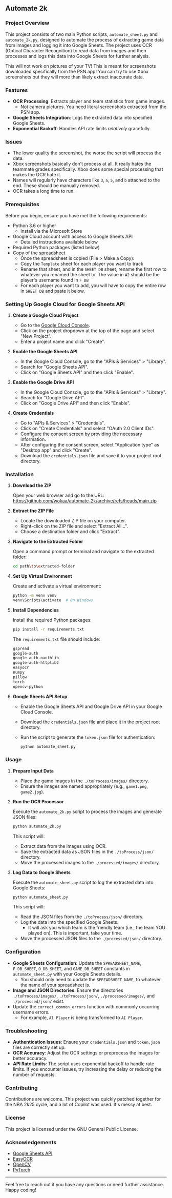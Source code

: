 ## Automate 2k

### Project Overview

This project consists of two main Python scripts, `automate_sheet.py` and `automate_2k.py`, designed to automate the process of extracting game data from images and logging it into Google Sheets. The project uses OCR (Optical Character Recognition) to read data from images and then processes and logs this data into Google Sheets for further analysis.

This will not work on pictures of your TV! This is meant for screenshots downloaded specifically from the PSN app! You can try to use Xbox screenshots but they will more than likely extract inaccurate data.

### Features

- **OCR Processing**: Extracts player and team statistics from game images.
  - Not camera pictures. You need literal screenshots extracted from the PSN app.
- **Google Sheets Integration**: Logs the extracted data into specified Google Sheets.
- **Exponential Backoff**: Handles API rate limits *relatively* gracefully.

### Issues

- The lower quality the screenshot, the worse the script will process the data. 
- Xbox screenshots basically don't process at all. It really hates the teammate grades specifically. Xbox does some special processing that makes the OCR hate it.
- Names will regularly have characters like `3`, `a`, `5`, and `b` attached to the end. These should be manually removed.
- OCR takes a long time to run.

### Prerequisites

Before you begin, ensure you have met the following requirements:

- Python 3.6 or higher
  - Install via the Microsoft Store
- Google Cloud account with access to Google Sheets API
  - Detailed instructions available below
- Required Python packages (listed below)
- Copy of the [spreadsheet](https://docs.google.com/spreadsheets/d/1BdKratD66zybUj2ncnw_ySrfJcnXbnq1eHe51ljUK7k/edit?gid=0#gid=0)
  - Once the spreadsheet is copied (File > Make a Copy):
  - Copy the `Template` sheet for each player you want to track
  - Rename that sheet, and in the `SHEET DB` sheet, rename the first row to whatever you renamed the sheet to. The value in `A2` should be the player's username found in `F DB`
  - For each player you want to add, you will have to copy the entire row in `SHEET DB` and paste it below.

### Setting Up Google Cloud for Google Sheets API

1. **Create a Google Cloud Project**

   - Go to the [Google Cloud Console](https://console.cloud.google.com/).
   - Click on the project dropdown at the top of the page and select "New Project".
   - Enter a project name and click "Create".

2. **Enable the Google Sheets API**

   - In the Google Cloud Console, go to the "APIs & Services" > "Library".
   - Search for "Google Sheets API".
   - Click on "Google Sheets API" and then click "Enable".

3. **Enable the Google Drive API**

   - In the Google Cloud Console, go to the "APIs & Services" > "Library".
   - Search for "Google Drive API".
   - Click on "Google Drive API" and then click "Enable".

4. **Create Credentials**

   - Go to "APIs & Services" > "Credentials".
   - Click on "Create Credentials" and select "OAuth 2.0 Client IDs".
   - Configure the consent screen by providing the necessary information.
   - After configuring the consent screen, select "Application type" as "Desktop app" and click "Create".
   - Download the `credentials.json` file and save it to your project root directory.

### Installation

1. **Download the ZIP**

   Open your web browser and go to the URL: https://github.com/wokaa/automate-2k/archive/refs/heads/main.zip

2. **Extract the ZIP File**

   - Locate the downloaded ZIP file on your computer.
   - Right-click on the ZIP file and select "Extract All...".
   - Choose a destination folder and click "Extract".

3. **Navigate to the Extracted Folder**

   Open a command prompt or terminal and navigate to the extracted folder:
   ```sh
   cd path\to\extracted-folder
   ```

4. **Set Up Virtual Environment**

   Create and activate a virtual environment:

   ```sh
   python -m venv venv
   venv\Scripts\activate  # On Windows
   ```

5. **Install Dependencies**

   Install the required Python packages:

   ```sh
   pip install -r requirements.txt
   ```

   The `requirements.txt` file should include:

   ```txt
   gspread
   google-auth
   google-auth-oauthlib
   google-auth-httplib2
   easyocr
   numpy
   pillow
   torch
   opencv-python
   ```

6. **Google Sheets API Setup**

   - Enable the Google Sheets API and Google Drive API in your Google Cloud Console.
   - Download the `credentials.json` file and place it in the project root directory.
   - Run the script to generate the `token.json` file for authentication:

     ```sh
     python automate_sheet.py
     ```

### Usage

1. **Prepare Input Data**

   - Place the game images in the `./toProcess/images/` directory.
   - Ensure the images are named appropriately (e.g., `game1.png`, `game2.jpg`).

2. **Run the OCR Processor**

   Execute the `automate_2k.py` script to process the images and generate JSON files:

   ```sh
   python automate_2k.py
   ```

   This script will:
   - Extract data from the images using OCR.
   - Save the extracted data as JSON files in the `./toProcess/json/` directory.
   - Move the processed images to the `./processed/images/` directory.

3. **Log Data to Google Sheets**

   Execute the `automate_sheet.py` script to log the extracted data into Google Sheets:

   ```sh
   python automate_sheet.py
   ```

   This script will:
   - Read the JSON files from the `./toProcess/json/` directory.
   - Log the data into the specified Google Sheets.
     - It will ask you which team is the friendly team (i.e., the team YOU played on). This is important, take your time.
   - Move the processed JSON files to the `./processed/json/` directory.

### Configuration

- **Google Sheets Configuration**: Update the `SPREADSHEET_NAME`, `F_DB_SHEET`, `O_DB_SHEET`, and `GAME_DB_SHEET` constants in `automate_sheet.py` with your Google Sheets details.
  - You should only need to update the `SPREADSHEET_NAME`, to whatever the name of your spreadsheet is.
- **Image and JSON Directories**: Ensure the directories `./toProcess/images/`, `./toProcess/json/`, `./processed/images/`, and `./processed/json/` exist.
- Update the `correct_common_errors` function with commonly occurring username errors.
  - For example, `Al Player` is being transformed to `AI Player`.

### Troubleshooting

- **Authentication Issues**: Ensure your `credentials.json` and `token.json` files are correctly set up.
- **OCR Accuracy**: Adjust the OCR settings or preprocess the images for better accuracy.
- **API Rate Limits**: The script uses exponential backoff to handle rate limits. If you encounter issues, try increasing the delay or reducing the number of requests.

### Contributing

Contributions are welcome. This project was quickly patched together for the NBA 2k25 cycle, and a lot of Copilot was used. It's messy at best.

### License

This project is licensed under the GNU General Public License.

### Acknowledgements

- [Google Sheets API](https://developers.google.com/sheets/api)
- [EasyOCR](https://github.com/JaidedAI/EasyOCR)
- [OpenCV](https://opencv.org/)
- [PyTorch](https://pytorch.org/)

---

Feel free to reach out if you have any questions or need further assistance. Happy coding!